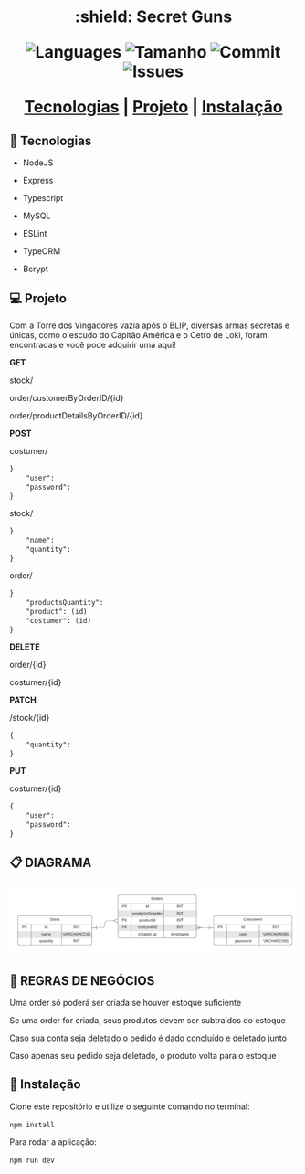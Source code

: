 <h1 align = "center">  :shield: Secret Guns

<p align="center"> 
    <img alt = "Languages" src="https://img.shields.io/github/languages/count/Konstructa/Secret-Guns-API">
    <img alt = "Tamanho" src="https://img.shields.io/github/repo-size/Konstructa/Secret-Guns-API">
    <img alt = "Commit" src="https://img.shields.io/github/last-commit/Konstructa/Secret-Guns-API">
    <img alt = "Issues" src="https://img.shields.io/github/issues/Konstructa/Secret-Guns-API">
</p>

<p align="center"> 
    <a href="#rocket-tecnologias">Tecnologias</a>          |
    <a href="#computer-projeto">Projeto</a>          |
    <a href="#hammer-instalação">Instalação</a>
</p>

## :rocket: Tecnologias

- NodeJS

- Express

- Typescript

- MySQL

- ESLint

- TypeORM

- Bcrypt

## :computer: Projeto

Com a Torre dos Vingadores vazia após o BLIP, diversas armas secretas e únicas, como o escudo do Capitão América e o Cetro de Loki, foram encontradas e você pode adquirir uma aqui!

**GET**

stock/

order/customerByOrderID/{id}

order/productDetailsByOrderID/{id}

**POST**

costumer/

```
}
    "user": 
    "password": 
} 
```

stock/
```
}
    "name": 
    "quantity": 
} 
```

order/
```
}
    "productsQuantity": 
    "product": (id)
    "costumer": (id)
} 
```

**DELETE**

order/{id}

costumer/{id}

**PATCH**

/stock/{id}
```
{   
    "quantity": 
}
```

**PUT**

costumer/{id}
```
{
    "user": 
    "password": 
}

```


## :clipboard: DIAGRAMA
<p align="center" >
<img alt = "disgrama" src="./diagrama.png">
</p>


## :handshake: REGRAS DE NEGÓCIOS

Uma order só poderá ser criada se houver estoque suficiente

Se uma order for criada, seus produtos devem ser subtraídos do estoque

Caso sua conta seja deletado o pedido é dado concluído e deletado junto

Caso apenas seu pedido seja deletado, o produto volta para o estoque

## :hammer: Instalação

Clone este repositório e utilize o seguinte comando no terminal:

```npm install```

Para rodar a aplicação:

 ```npm run dev```
